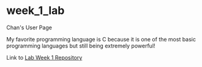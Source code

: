 # week_1_lab

Chan's User Page

My favorite programming language is C because it is one of the most basic programming languages but still being extremely powerful!

Link to [Lab Week 1 Repository](https://darwinchan2002.github.io/week_1_lab/)